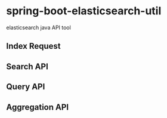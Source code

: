 # spring-boot-elasticsearch-util
elasticsearch java API tool 
## Index Request
## Search API
## Query API
## Aggregation API
